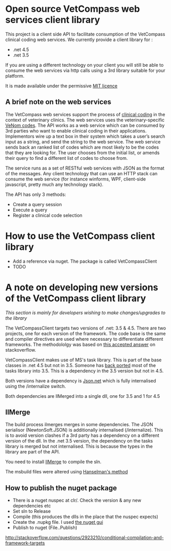 # Open source VetCompass web services client library
This project is a client side API to facilitate consumption of the VetCompass clinical coding web services.  We currently provide a client library for :

* .net 4.5
* .net 3.5

If you are using a different technology on your client you will still be able to consume the web services via http calls using a 3rd library suitable for your platform.

It is made available under the permissive [MIT licence](LICENSE)
## A brief note on the web services
The VetCompass web services support the process of [clinical coding](http://en.wikipedia.org/wiki/Clinical_coder) in the context of veterinary clinics. The web services uses the veterinary-specific [VeNom codes](http://www.venomcoding.org/).  The API works as a web service which can be consumed by 3rd parties who want to enable clinical coding in their applications. Implementors wire up a text box in their system which takes a user’s search input as a string, and send the string to the web service.  The web service sends back an ranked list of codes which are most likely to be the codes that they are looking for.  The user chooses from the initial list, or amends their query to find a different list of codes to choose from.  

The service runs as a set of RESTful web services with JSON as the format of the messages.  Any client technology that can use an HTTP stack can consume the web service (for instance winforms, WPF, client-side javascript, pretty much any technology stack).  

The API has only 3 methods:

* Create a query session
* Execute a query
* Register a clinical code selection

# How to use the VetCompass client library

* Add a reference via nuget.  The package is called VetCompassClient
* TODO 

# A note on developing new versions of the VetCompass client library
*This section is mainly for developers wishing to make changes/upgrades to the library*

The VetCompassClient targets two versions of .net: 3.5 & 4.5.  There are two projects, one for each version of the framework.  The code base is the same and compiler directives are used where necessary to differentiate different frameworks.  The methodololgy was based on [this accepted answer](http://stackoverflow.com/questions/2923210/conditional-compilation-and-framework-targets) on stackoverflow.

VetCompassClient makes use of MS's task library.  This is part of the base classes in .net 4.5 but not in 3.5.  Someone has [back ported](https://www.nuget.org/packages/TaskParallelLibrary/) most of the tasks library into 3.5.  This is a dependency in the 3.5 version but not in 4.5.

Both versions have a dependency is [Json.net](http://www.newtonsoft.com/json) which is fully internalised using the /internalize switch.  

Both dependencies are IlMerged into a single dll, one for 3.5 and 1 for 4.5

## IlMerge

The build process ilmerges merges in some dependencies.  The JSON serialisor (NewtonSoft.JSON) is additionally internalised (/internalize).  This is to avoid version clashes if a 3rd party has a dependency on a different version of the dll. In the .net 3.5 version, the dependency on the tasks library is merged but not internalised.  This is because the types in the library are part of the API.

You need to install [IlMerge](http://www.microsoft.com/en-gb/download/details.aspx?id=17630) to compile the sln.

The msbuild files were altered using [Hanselman's method](http://www.hanselman.com/blog/MixingLanguagesInASingleAssemblyInVisualStudioSeamlesslyWithILMergeAndMSBuild.aspx)

## How to publish the nuget package 

* There is a nuget nuspec at clr/. Check the version & any new dependencies etc
* Set sln to Release
* Compile (this produces the dlls in the place that the nuspec expects)
* Create the .nupkg file. I used [the nuget gui](https://docs.nuget.org/create/using-a-gui-to-build-packages#nuget-package-explorer---gui-tool-for-building-packages)
* Publish to nuget (File..Publish)

http://stackoverflow.com/questions/2923210/conditional-compilation-and-framework-targets